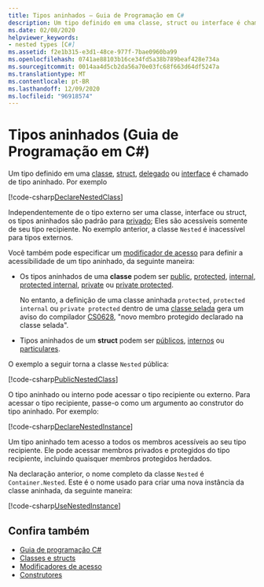 ```yaml
---
title: Tipos aninhados – Guia de Programação em C#
description: Um tipo definido em uma classe, struct ou interface é chamado de tipo aninhado em C#.
ms.date: 02/08/2020
helpviewer_keywords:
- nested types [C#]
ms.assetid: f2e1b315-e3d1-48ce-977f-7bae0960ba99
ms.openlocfilehash: 0741ae88103b16ce34fd5a38b789beaf428e734a
ms.sourcegitcommit: 0014aa4d5cb2da56a70e03fc68f663d64df5247a
ms.translationtype: MT
ms.contentlocale: pt-BR
ms.lasthandoff: 12/09/2020
ms.locfileid: "96918574"
---
```

# <a name="nested-types-c-programming-guide"></a>Tipos aninhados (Guia de Programação em C#)

Um tipo definido em uma [classe](../../language-reference/keywords/class.md), [struct](../../language-reference/builtin-types/struct.md), [delegado](../../language-reference/builtin-types/reference-types.md#the-delegate-type) ou [interface](../../language-reference/keywords/interface.md) é chamado de tipo aninhado. Por exemplo

[!code-csharp[DeclareNestedClass](~/samples/snippets/csharp/objectoriented/nestedtypes.cs#DeclareNestedClass)]

Independentemente de o tipo externo ser uma classe, interface ou struct, os tipos aninhados são padrão para [privado](../../language-reference/keywords/private.md); Eles são acessíveis somente de seu tipo recipiente. No exemplo anterior, a classe `Nested` é inacessível para tipos externos.

Você também pode especificar um [modificador de acesso](../../language-reference/keywords/access-modifiers.md) para definir a acessibilidade de um tipo aninhado, da seguinte maneira:

- Os tipos aninhados de uma **classe** podem ser [public](../../language-reference/keywords/public.md), [protected](../../language-reference/keywords/protected.md), [internal](../../language-reference/keywords/internal.md), [protected internal](../../language-reference/keywords/protected-internal.md), [private](../../language-reference/keywords/private.md) ou [private protected](../../language-reference/keywords/private-protected.md).

   No entanto, a definição de uma classe aninhada `protected`, `protected internal` ou `private protected` dentro de uma [classe selada](../../language-reference/keywords/sealed.md) gera um aviso do compilador [CS0628](../../misc/cs0628.md), "novo membro protegido declarado na classe selada".
  
- Tipos aninhados de um **struct** podem ser [públicos](../../language-reference/keywords/public.md), [internos](../../language-reference/keywords/internal.md) ou [particulares](../../language-reference/keywords/private.md).

O exemplo a seguir torna a classe `Nested` pública:

[!code-csharp[PublicNestedClass](~/samples/snippets/csharp/objectoriented/nestedtypes.cs#PublicNestedClass)]

O tipo aninhado ou interno pode acessar o tipo recipiente ou externo. Para acessar o tipo recipiente, passe-o como um argumento ao construtor do tipo aninhado. Por exemplo:

[!code-csharp[DeclareNestedInstance](~/samples/snippets/csharp/objectoriented/nestedtypes.cs#DeclareNestedInstance)]

Um tipo aninhado tem acesso a todos os membros acessíveis ao seu tipo recipiente. Ele pode acessar membros privados e protegidos do tipo recipiente, incluindo quaisquer membros protegidos herdados.

Na declaração anterior, o nome completo da classe `Nested` é `Container.Nested`. Este é o nome usado para criar uma nova instância da classe aninhada, da seguinte maneira:

[!code-csharp[UseNestedInstance](~/samples/snippets/csharp/objectoriented/nestedtypes.cs#UseNestedInstance)]

## <a name="see-also"></a>Confira também

- [Guia de programação C#](../index.md)
- [Classes e structs](./index.md)
- [Modificadores de acesso](./access-modifiers.md)
- [Construtores](./constructors.md)
